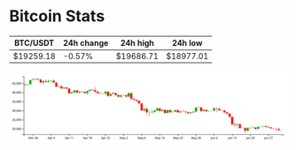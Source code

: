 # Bitcoin Stats

BTC/USDT|24h change|24h high|24h low|
|---|---|---|---|
|$19259.18|-0.57%|$19686.71|$18977.01|

<img src="./chart.svg">
